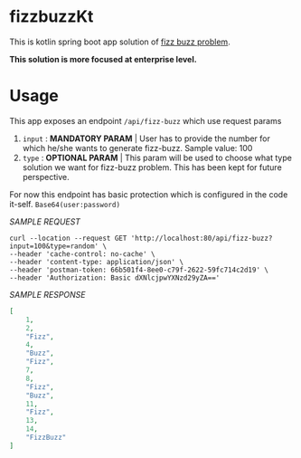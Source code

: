 # fizzbuzzKt
This is kotlin spring boot app solution of [fizz buzz problem](https://en.wikipedia.org/wiki/Fizz_buzz). 

**This solution is more focused at enterprise level.**

# Usage

This app exposes an endpoint `/api/fizz-buzz` which use request params
1. `input` : **MANDATORY PARAM** | User has to provide the number for which he/she wants to generate fizz-buzz. Sample value: 100
2. `type` : **OPTIONAL PARAM** | This param will be used to choose what type solution we want for fizz-buzz problem. This has been kept for future perspective.

For now this endpoint has basic protection which is configured in the code it-self.
`Base64(user:password)`

_SAMPLE REQUEST_

```curl
curl --location --request GET 'http://localhost:80/api/fizz-buzz?input=100&type=random' \
--header 'cache-control: no-cache' \
--header 'content-type: application/json' \
--header 'postman-token: 66b501f4-8ee0-c79f-2622-59fc714c2d19' \
--header 'Authorization: Basic dXNlcjpwYXNzd29yZA=='
```

_SAMPLE RESPONSE_

```json
[
    1,
    2,
    "Fizz",
    4,
    "Buzz",
    "Fizz",
    7,
    8,
    "Fizz",
    "Buzz",
    11,
    "Fizz",
    13,
    14,
    "FizzBuzz"
]
```

